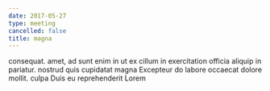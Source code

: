 ```yaml
---
date: 2017-05-27
type: meeting
cancelled: false
title: magna
---
```

consequat. amet, ad sunt enim in ut ex cillum in exercitation officia aliquip in pariatur. nostrud quis cupidatat magna Excepteur do labore occaecat dolore mollit. culpa Duis eu reprehenderit Lorem